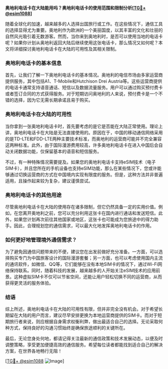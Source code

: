 **奥地利电话卡在大陆能用吗？奥地利电话卡的使用范围和限制分析[[TG💪+ @esim1088](https://t.me/s/esim1088)]**

随着全球化的加速，越来越多的人选择出国旅行或工作。在这些情况下，通信工具的选择显得尤为重要。奥地利作为欧洲的一个美丽国度，以其丰富的文化和壮丽的自然风光吸引着无数游客。然而，当你来到奥地利时，是否可以使用当地的电话卡呢？如果你计划从奥地利返回大陆后继续使用这张电话卡，那么情况又如何呢？本文将详细探讨奥地利电话卡在大陆的可用性及其相关限制。

### 奥地利电话卡的基本信息

首先，让我们了解一下奥地利电话卡的基本情况。奥地利的电信市场由多家运营商提供服务，其中包括A1、T-Mobile和Hutchison Drei Austria等。这些运营商提供的电话卡通常支持语音通话、短信以及数据流量服务。用户可以通过购买预付费卡或者签订合同的方式获得服务。对于短期访问奥地利的人来说，预付费卡是一个不错的选择，因为它无需长期承诺且易于购买。

### 奥地利电话卡在大陆的可用性

当你拿到一张奥地利电话卡时，首先要考虑的是它是否能在大陆正常使用。理论上讲，奥地利电话卡在大陆是无法直接使用的。原因在于，中国的移动通信网络采用的是TD-LTE和FDD-LTE两种主要技术标准，而奥地利的运营商可能并不完全兼容这两种标准。此外，由于国际漫游费用较高，许多奥地利电话卡在进入中国后会自动关闭数据功能，仅保留基本的语音和短信服务。

不过，有一种特殊情况需要提及。如果您的奥地利电话卡支持eSIM技术（电子SIM卡），并且您所在的手机设备也支持eSIM功能，那么在某些情况下，您或许能够通过切换运营商的方式在中国境内实现有限度的服务。但是，这种方法并非普遍适用，且操作起来较为复杂，建议谨慎尝试。

### 奥地利电话卡的其他用途

尽管奥地利电话卡在大陆的使用存在诸多限制，但它仍然具备一定的实用价值。例如，在您离开奥地利之前，您可以充分利用这张卡在国内进行通话和发送短信。此外，如果您计划再次前往其他国家或地区，这张卡也可能成为您旅途中的得力助手。因此，合理规划您的通信需求，可以最大化地发挥奥地利电话卡的作用。

### 如何更好地管理境外通信需求？

为了避免因通信问题带来的不便，建议您在出发前做好充分准备。一方面，可以选择购买专门为中国旅客设计的国际漫游套餐；另一方面，也可以考虑使用国内主流的通讯软件，如微信、QQ等，它们能够在没有本地SIM卡的情况下，通过Wi-Fi网络保持联系。同时，随着科技的发展，越来越多的人开始关注eSIM技术的应用前景。这种虚拟SIM卡不仅可以节省空间，还能让用户轻松切换不同的运营商，从而获得更灵活的服务体验。

### 结语

综上所述，奥地利电话卡在大陆的可用性有限，但并非完全没有机会。对于希望长期留在大陆的用户而言，建议尽早安排更换为本地运营商提供的SIM卡。而对于短期旅行者来说，则应根据自身需求权衡利弊，做出最适合自己的选择。无论采取何种方式，保持良好的沟通习惯始终是确保旅途顺利的关键所在。

最后，无论您身处何地，都请记得关注最新的通信政策和技术发展动态，以便及时调整策略，享受更加便捷高效的通信服务。希望每位读者都能找到适合自己的解决方案，在世界各地畅行无阻！

[[TG💪+ @esim1088](https://t.me/s/esim1088) ![Image](https://i.postimg.cc/4NQfJmqS/Snipaste-2025-05-13-00-14-12.png)]